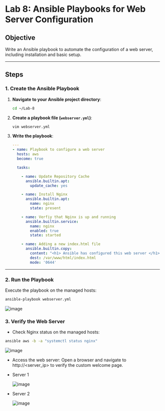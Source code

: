 # Lab 8: Ansible Playbooks for Web Server Configuration  

## Objective  
Write an Ansible playbook to automate the configuration of a web server, including installation and basic setup.

---

## Steps  

### 1. Create the Ansible Playbook  

1. **Navigate to your Ansible project directory**:  
    ```bash
    cd ~/Lab-8
    ```

2. **Create a playbook file (`webserver.yml`)**:  
    ```bash
    vim webserver.yml
    ```

3. **Write the playbook**:  
    ```yaml
    ---
    - name: Playbook to configure a web server
      hosts: aws
      become: true
    
      tasks:
    
        - name: Update Repository Cache
          ansible.builtin.apt:
            update_cache: yes
    
        - name: Install Nginx
          ansible.builtin.apt:
            name: nginx
            state: present
    
        - name: Verfiy that Nginx is up and running
          ansible.builtin.service:
            name: nginx
            enabled: true
            state: started
    
        - name: Adding a new index.html file
          ansible.builtin.copy:
            content: "<h1> Ansible has configured this web server </h1>"
            dest: /var/www/html/index.html
            mode: '0644'
 

---

### 2. Run the Playbook  

Execute the playbook on the managed hosts:  
```bash
ansible-playbook webserver.yml
```
![image](https://github.com/user-attachments/assets/0ca7d580-705a-490f-9db0-379e3b4bba75)

### 3. Verify the Web Server

- Check Nginx status on the managed hosts:
```bash
ansible aws -b -a "systemctl status nginx"
```
![image](https://github.com/user-attachments/assets/6ff51df7-8059-4490-aea1-c639d66b9549)

- Access the web server: Open a browser and navigate to http://<server_ip> to verify the custom welcome page.
- Server 1
  
  ![image](https://github.com/user-attachments/assets/399333da-b055-4d67-880c-ba53955b2d4b)
  
- Server 2
  
  ![image](https://github.com/user-attachments/assets/e17b4099-bcff-4d17-b5d4-b88955ac9296)


